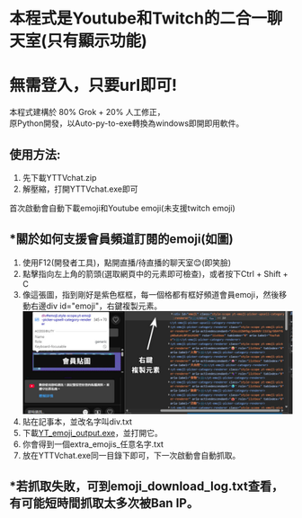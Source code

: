 # 本程式是Youtube和Twitch的二合一聊天室(只有顯示功能)
# 無需登入，只要url即可! 


本程式建構於 80% Grok + 20% 人工修正，  
原Python開發，以Auto-py-to-exe轉換為windows即開即用軟件。  

## 使用方法:
1. 先下載YTTVchat.zip  
2. 解壓縮，打開YTTVchat.exe即可 

首次啟動會自動下載emoji和Youtube emoji(未支援twitch emoji)

## *關於如何支援會員頻道訂閱的emoji(如圖)
1. 使用F12(開發者工具)，點開直播/待直播的聊天室😊(即笑臉) 
2. 點擊指向左上角的箭頭(選取網頁中的元素即可檢查)，或者按下Ctrl + Shift + C
3. 像這張圖，指到剛好是紫色框框，每一個格都有框好頻道會員emoji，然後移動右邊div id="emoji"，右鍵複製元素。 
![image](https://github.com/mise39/Youtube-Twitch-Chatroom-mix/blob/main/teach01.jpg)
4. 貼在記事本，並改名字叫div.txt
5. 下載[YT_emoji_output.exe](https://github.com/mise39/Youtube-Twitch-Chatroom-mix/releases/download/1.0/YT_emoji_output.exe)，並打開它。
6. 你會得到一個extra_emojis_任意名字.txt
7. 放在YTTVchat.exe同一目錄下即可，下一次啟動會自動抓取。
## *若抓取失敗，可到emoji_download_log.txt查看，有可能短時間抓取太多次被Ban IP。
